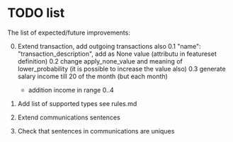 # TODO list

The list of expected/future improvements:

0. Extend transaction, add outgoing transactions also
0.1 "name": "transaction_description", add as None value (attributu in featureset definition)
0.2 change apply_none_value and meaning of lower_probability (it is possible to increase the value also)
0.3 generate salary income till 20 of the month (but each month)
   + addition income in range 0..4

1. Add list of supported types see rules.md

2. Extend communications sentences

3. Check that sentences in communications are uniques

